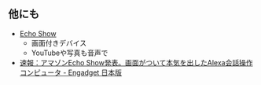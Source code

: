 ## 他にも

* [Echo Show](https://www.amazon.com/Amazon-Echo-Show-Alexa-Enabled-Black/dp/B01J24C0TI)
  * 画面付きデバイス
  * YouTubeや写真も音声で
* [速報：アマゾンEcho Show発表。画面がついて本気を出したAlexa会話操作コンピュータ \- Engadget 日本版](http://japanese.engadget.com/2017/05/09/amazon-echo-show-alexa/)
